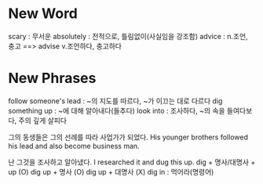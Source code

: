 # New Word
scary : 무서운
absolutely : 전적으로, 틀림없이(사실임을 강조함)
advice : n.조언, 충고 ==> advise v.조언하다, 충고하다

# New Phrases
follow someone's lead : ~의 지도를 따르다, ~가 이끄는 대로 다르다
dig something up : ~에 대해 알아내다(들추다)
look into : 조사하다, ~의 속을 들여다보다, 주의 깊게 살피다

그의 동생들은 그의 선례를 따라 사업가가 되었다.
His younger brothers followed his lead and also become business man.

난 그것을 조사하고 알아냈다.
I researched it and dug this up.
dig + 명사/대명사 + up (O)
dig up + 명사 (O)
dig up + 대명사 (X)
dig in : 먹어라(명령어)
